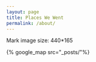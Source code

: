 ```yaml
---
layout: page
title: Places We Went
permalink: /about/
---
```

Mark image size: 440*165



{% google_map src="_posts/"%}
